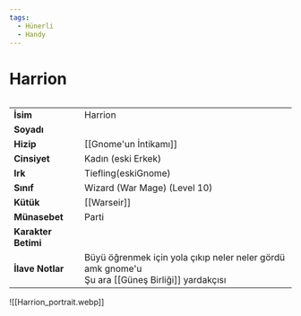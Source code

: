 ```yaml
---
tags:
  - Hünerli
  - Handy
---  
```

# Harrion   
  
<div class="row" markdown>  
<div class="column" markdown>  
  
|  |  |  
|---|---|  
| **İsim** | Harrion |  
| **Soyadı** |  |  
| **Hizip** | [[Gnome'un İntikamı]] |  
| **Cinsiyet** | Kadın (eski Erkek) |  
| **Irk** | Tiefling(eskiGnome) |  
| **Sınıf** | Wizard (War Mage) (Level 10) |  
| **Kütük** | [[Warseir]] |  
| **Münasebet** | Parti |  
| **Karakter Betimi** |  |  
| **İlave Notlar** | Büyü öğrenmek için yola çıkıp neler neler gördü amk gnome'u<br>Şu ara [[Güneş Birliği]] yardakçısı |  
  
</div>  
<div class="column" markdown>  
![[Harrion_portrait.webp]]  
</div>  
</div>